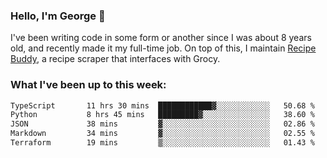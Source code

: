 ### Hello, I'm George 👋

I've been writing code in some form or another since I was about 8 years old, and recently made it my full-time job. On top of this, I maintain [Recipe Buddy](https://github.com/georgegebbett/recipe-buddy), a recipe scraper that interfaces with Grocy.  

<!--
**georgegebbett/georgegebbett** is a ✨ _special_ ✨ repository because its `README.md` (this file) appears on your GitHub profile.

Here are some ideas to get you started:

- 🔭 I’m currently working on ...
- 🌱 I’m currently learning ...
- 👯 I’m looking to collaborate on ...
- 🤔 I’m looking for help with ...
- 💬 Ask me about ...
- 📫 How to reach me: ...
- 😄 Pronouns: ...
- ⚡ Fun fact: ...
-->

### What I've been up to this week:
<!--START_SECTION:waka-->

```txt
TypeScript       11 hrs 30 mins  ████████████▓░░░░░░░░░░░░   50.68 %
Python           8 hrs 45 mins   █████████▓░░░░░░░░░░░░░░░   38.60 %
JSON             38 mins         ▓░░░░░░░░░░░░░░░░░░░░░░░░   02.86 %
Markdown         34 mins         ▓░░░░░░░░░░░░░░░░░░░░░░░░   02.55 %
Terraform        19 mins         ▒░░░░░░░░░░░░░░░░░░░░░░░░   01.43 %
```

<!--END_SECTION:waka-->
